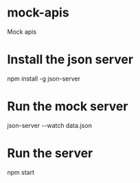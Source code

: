 # mock-apis
Mock apis

# Install the json server
npm install -g json-server

# Run the mock server
json-server --watch data.json

# Run the server
npm start
